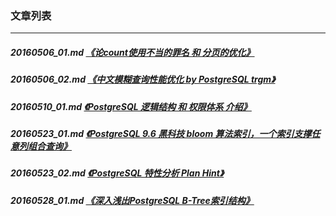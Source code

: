 ### 文章列表  
----  
##### 20160506_01.md   [《论count使用不当的罪名 和 分页的优化》](20160506_01.md)  
##### 20160506_02.md   [《中文模糊查询性能优化 by PostgreSQL trgm》](20160506_02.md)  
##### 20160510_01.md   [《PostgreSQL 逻辑结构 和 权限体系 介绍》](20160510_01.md)  
##### 20160523_01.md   [《PostgreSQL 9.6 黑科技 bloom 算法索引，一个索引支撑任意列组合查询》](20160523_01.md)  
##### 20160523_02.md   [《PostgreSQL 特性分析 Plan Hint》](20160523_02.md)  
##### 20160528_01.md   [《深入浅出PostgreSQL B-Tree索引结构》](20160528_01.md)  

